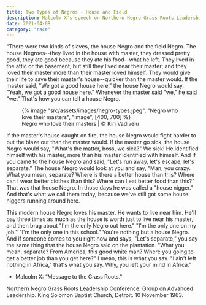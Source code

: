 ```yaml
---
title: Two Types of Negros - House and Field
description: Malcolm X's speech on Northern Negro Grass Roots Leadership Conference in 1963
date: 2021-04-08
category: "race"
---
```


“There were two kinds of slaves, the house Negro and the field Negro. The house Negroes--they lived in the house with master, they dressed pretty good, they ate good because they ate his food--what he left. They lived in the attic or the basement, but still they lived near their master; and they loved their master more than their master loved himself. They would give their life to save their master's house--quicker than the master would. If the master said, "We got a good house here," the house Negro would say, "Yeah, we got a good house here." Whenever the master said "we," he said "we." That's how you can tell a house Negro.

<!-- excerpt -->

<figure>
{% image "src/assets/images/negro-types.jpeg", "Negro who love their masters", "image", [400, 700] %}
<figcaption>Negro who love their masters | © Kiri Vadivelu</figcaption>
</figure>

If the master's house caught on fire, the house Negro would fight harder to put the blaze out than the master would. If the master go sick, the house Negro would say, "What's the matter, boss, we sick?" We sick! He identified himself with his master, more than his master identified with himself. And if you came to the house Negro and said, "Let's run away, let's escape, let's separate." The house Negro would look at you and say, "Man, you crazy. What you mean, separate? Where is there a better house than this? Where can I wear better clothes than this? Where can I eat better food than this?" That was that house Negro. In those days he was called a "house nigger." And that's what we call them today, because we've still got some house niggers running around here.

This modern house Negro loves his master. He wants to live near him. He'll pay three times as much as the house is worth just to live near his master, and then brag about "I'm the only Negro out here." "I'm the only one on my job." "I'm the only one in this school." You're nothing but a house Negro. And if someone comes to you right now and says, "Let's separate," you say the same thing that the house Negro said on the plantation. "What you mean, separate? From America, this good white man? Where you going to get a better job than you get here?" I mean, this is what you say. "I ain't left nothing in Africa," that's what you say. Why, you left your mind in Africa.”

- Malcolm X: “Message to the Grass Roots."

Northern Negro Grass Roots Leadership Conference. Group on Advanced Leadership. King Solomon Baptist Church, Detroit. 10 November 1963.
